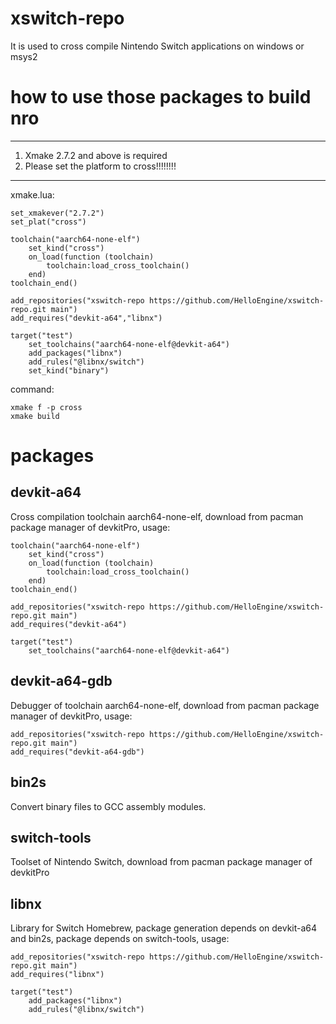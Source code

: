 # xswitch-repo

It is used to cross compile Nintendo Switch applications on windows or msys2

# how to use those packages to build nro

---

1. Xmake 2.7.2 and above is required
2. Please set the platform to cross!!!!!!!!

---

xmake.lua:

```
set_xmakever("2.7.2")
set_plat("cross")

toolchain("aarch64-none-elf")
    set_kind("cross")
    on_load(function (toolchain)
        toolchain:load_cross_toolchain()
    end)
toolchain_end()

add_repositories("xswitch-repo https://github.com/HelloEngine/xswitch-repo.git main")
add_requires("devkit-a64","libnx")

target("test")
    set_toolchains("aarch64-none-elf@devkit-a64")
    add_packages("libnx")
    add_rules("@libnx/switch")
    set_kind("binary")
```

command:

```
xmake f -p cross
xmake build
```

# packages

## devkit-a64

Cross compilation toolchain aarch64-none-elf, download from pacman package manager of devkitPro, usage:

```
toolchain("aarch64-none-elf")
    set_kind("cross")
    on_load(function (toolchain)
        toolchain:load_cross_toolchain()
    end)
toolchain_end()

add_repositories("xswitch-repo https://github.com/HelloEngine/xswitch-repo.git main")
add_requires("devkit-a64")

target("test")
    set_toolchains("aarch64-none-elf@devkit-a64")
```

## devkit-a64-gdb

Debugger of toolchain aarch64-none-elf, download from pacman package manager of devkitPro, usage:

```
add_repositories("xswitch-repo https://github.com/HelloEngine/xswitch-repo.git main")
add_requires("devkit-a64-gdb")
```

## bin2s

Convert binary files to GCC assembly modules.

## switch-tools

Toolset of Nintendo Switch, download from pacman package manager of devkitPro

## libnx

Library for Switch Homebrew, package generation depends on devkit-a64 and bin2s, package depends on switch-tools, usage:

```
add_repositories("xswitch-repo https://github.com/HelloEngine/xswitch-repo.git main")
add_requires("libnx")

target("test")
    add_packages("libnx")
    add_rules("@libnx/switch")
```

